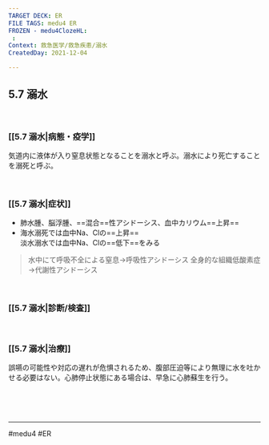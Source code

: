 ```yaml
---
TARGET DECK: ER
FILE TAGS: medu4 ER
FROZEN - medu4ClozeHL:
 : 
Context: 救急医学/救急疾患/溺水
CreatedDay: 2021-12-04

---
```


## 5.7 溺水

<br>

### [[5.7 溺水|病態・疫学]]
気道内に液体が入り窒息状態となることを溺水と呼ぶ。溺水により死亡することを溺死と呼ぶ。
 

<br>

### [[5.7 溺水|症状]]
* 肺水腫、脳浮腫、==混合==性アシドーシス、血中カリウム==上昇==
* 海水溺死では血中Na、Clの==上昇==<br>淡水溺水では血中Na、Clの==低下==をみる
>水中にて呼吸不全による窒息→呼吸性アシドーシス
>全身的な組織低酸素症→代謝性アシドーシス
<!--ID: 1638602551392-->



<br>

### [[5.7 溺水|診断/検査]]


<br>

### [[5.7 溺水|治療]]
誤嚥の可能性や対応の遅れが危惧されるため、腹部圧迫等により無理に水を吐かせる必要はない。心肺停止状態にある場合は、早急に心肺蘇生を行う。

<br><br><br>

---
#medu4 #ER 
